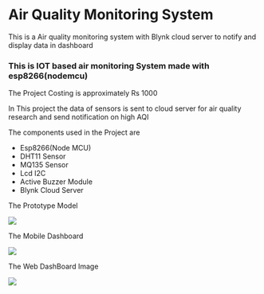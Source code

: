 # Air Quality Monitoring System
This is a Air quality monitoring system with Blynk cloud server to notify and display data in dashboard
<h3> This is IOT based air monitoring System made with esp8266(nodemcu)</h3>
<p>The Project Costing is approximately Rs 1000</p>
<p>In This project the data of sensors is sent to cloud server for air quality research  and send notification on high AQI</p>
<p>The components used in the Project are</p>
<ul>
    <li> Esp8266(Node MCU)</li>
    <li> DHT11 Sensor</li>
    <li> MQ135 Sensor</li>
    <li> Lcd I2C</li>
    <li>Active Buzzer Module</li>
    <li>Blynk Cloud Server</li>

</ul>
<p>The Prototype Model</p>
<img src="https://user-images.githubusercontent.com/107548404/231839372-fe6471f9-4360-44a7-b514-6c4c343cbe6f.jpeg"><img>


<p>The Mobile Dashboard</p>
<img src="https://user-images.githubusercontent.com/107548404/231839428-92f957f7-c84d-41d8-af35-f0a7bdb17c2f.jpeg"><img>




<p>The Web DashBoard Image</p>
<img src="https://user-images.githubusercontent.com/107548404/231838594-08faa026-4568-40fb-aac9-a712db7a82ed.png"></img>
